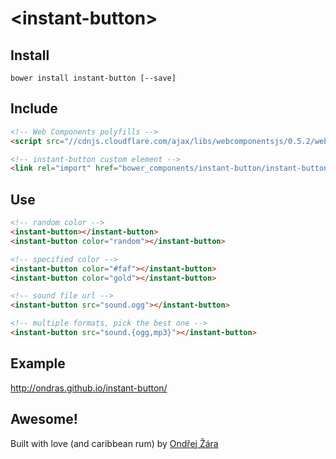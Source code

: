 # &lt;instant-button&gt;

## Install
```
bower install instant-button [--save]
```

## Include
```html
<!-- Web Components polyfills -->
<script src="//cdnjs.cloudflare.com/ajax/libs/webcomponentsjs/0.5.2/webcomponents-lite.min.js"></script>

<!-- instant-button custom element -->
<link rel="import" href="bower_components/instant-button/instant-button.html" />
```

## Use
```html
<!-- random color -->
<instant-button></instant-button>
<instant-button color="random"></instant-button>

<!-- specified color -->
<instant-button color="#faf"></instant-button>
<instant-button color="gold"></instant-button>

<!-- sound file url -->
<instant-button src="sound.ogg"></instant-button>

<!-- multiple formats, pick the best one -->
<instant-button src="sound.{ogg,mp3}"></instant-button>
```


## Example
http://ondras.github.io/instant-button/


## Awesome!
Built with love (and caribbean rum) by [Ondřej Žára](http://ondras.zarovi.cz/)
